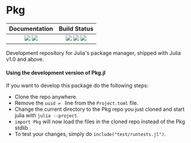 # Pkg

| **Documentation**                                                 | **Build Status**                                                                                |
|:-----------------------------------------------------------------:|:-----------------------------------------------------------------------------------------------:|
| [![][docs-v1-img]][docs-v1-url] [![][docs-dev-img]][docs-dev-url] | [![][travis-img]][travis-url] [![][appveyor-img]][appveyor-url] [![][codecov-img]][codecov-url] |

Development repository for Julia's package manager,
shipped with Julia v1.0 and above.

#### Using the development version of Pkg.jl

If you want to develop this package do the following steps:
- Clone the repo anywhere.
- Remove the `uuid = ` line from the `Project.toml` file.
- Change the current directory to the Pkg repo you just cloned and start julia with `julia --project`.
- `import Pkg` will now load the files in the cloned repo instead of the Pkg stdlib .
- To test your changes, simply do `include("test/runtests.jl")`.



[docs-dev-img]: https://img.shields.io/badge/docs-dev-blue.svg
[docs-dev-url]: https://julialang.github.io/Pkg.jl/dev/

[docs-v1-img]: https://img.shields.io/badge/docs-v1-blue.svg
[docs-v1-url]: https://julialang.github.io/Pkg.jl/v1/

[travis-img]: https://travis-ci.org/JuliaLang/Pkg.jl.svg?branch=master
[travis-url]: https://travis-ci.org/JuliaLang/Pkg.jl

[appveyor-img]: https://ci.appveyor.com/api/projects/status/7q884kyh6f733uyk/branch/master?svg=true
[appveyor-url]: https://ci.appveyor.com/project/KristofferC/pkg-jl/branch/master

[codecov-img]: https://codecov.io/gh/JuliaLang/Pkg.jl/branch/master/graph/badge.svg
[codecov-url]: https://codecov.io/gh/JuliaLang/Pkg.jl
